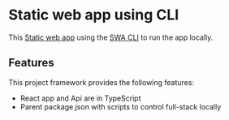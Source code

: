 # Static web app using CLI

This [Static web app](https://docs.microsoft.com/azure/static-web-apps/) using the [SWA CLI](https://github.com/Azure/static-web-apps-cli) to run the app locally.

## Features

This project framework provides the following features:

* React app and Api are in TypeScript
* Parent package.json with scripts to control full-stack locally

